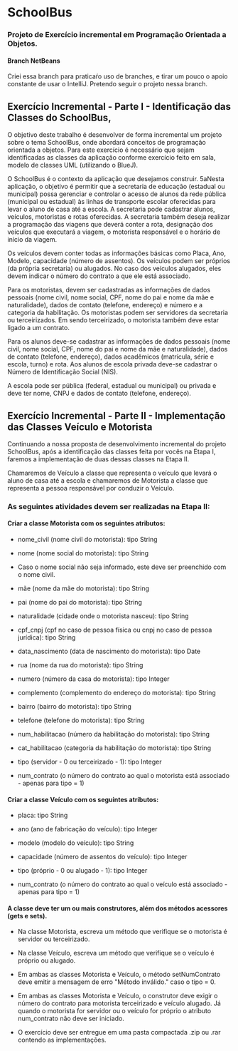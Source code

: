 # SchoolBus 
### Projeto de Exercício incremental em Programação Orientada a Objetos.

#### Branch NetBeans 
Criei essa branch para praticaŕo uso de branches, e tirar um pouco o apoio constante de usar o IntelliJ. Pretendo seguir o projeto nessa branch. 
## Exercício Incremental - Parte I - Identificação das Classes do SchoolBus,

O objetivo deste trabalho é desenvolver de forma incremental um projeto sobre o tema SchoolBus, onde abordará conceitos de programação orientada a objetos. 
Para este exercício é necessário que sejam identificadas as classes da aplicação conforme exercício feito em sala, modelo de classes UML (utilizando o BlueJ).

O SchoolBus é o contexto da aplicação que desejamos construir. 
5aNesta aplicação, o objetivo é permitir que a secretaria de educação (estadual ou municipal) possa gerenciar e controlar o acesso de alunos da rede pública (municipal ou estadual) às linhas de transporte escolar oferecidas para levar o aluno de casa até a escola. A secretaria pode cadastrar alunos, veículos, motoristas e rotas oferecidas. A secretaria também deseja realizar a programação das viagens que deverá conter a rota, designação dos veículos que executará a viagem, o motorista responsável e o horário de início da viagem.

Os veículos devem conter todas as informações básicas como Placa, Ano, Modelo, capacidade (número de assentos). Os veículos podem ser próprios (da própria secretaria) ou alugados. No caso dos veículos alugados, eles devem indicar o número do contrato a que ele está associado.

Para os motoristas, devem ser cadastradas as informações de dados pessoais (nome civil, nome social, CPF, nome do pai e nome da mãe e naturalidade), dados de contato (telefone, endereço) e número e a categoria da habilitação. Os motoristas podem ser servidores da secretaria ou terceirizados. Em sendo terceirizado, o motorista também deve estar ligado a um contrato.

Para os alunos deve-se cadastrar as informações de dados pessoais (nome civil, nome social, CPF, nome do pai e nome da mãe e naturalidade), dados de contato (telefone, endereço), dados acadêmicos (matrícula, série e escola, turno) e rota. Aos alunos de escola privada deve-se cadastrar o Número de Identificação Social (NIS).

A escola pode ser pública (federal, estadual ou municipal) ou privada e deve ter nome, CNPJ e dados de contato (telefone, endereço).

## Exercício Incremental - Parte II - Implementação das Classes Veículo e Motorista

Continuando a nossa proposta de desenvolvimento incremental do projeto SchoolBus, após a identificação das classes feita por vocês na Etapa I, faremos a implementação de duas dessas classes na Etapa II.

Chamaremos de Veículo a classe que representa o veículo que levará o aluno de casa até a escola e chamaremos de Motorista a classe que representa a pessoa responsável por conduzir o Veículo.

### As seguintes atividades devem ser realizadas na Etapa II:

#### Criar a classe Motorista com os seguintes atributos:

 - nome_civil (nome civil do motorista): tipo String

 - nome (nome social do motorista): tipo String

 - Caso o nome social não seja informado, este deve ser preenchido com o nome civil.

 - mãe (nome da mãe do motorista): tipo String

 - pai (nome do pai do motorista): tipo String

 - naturalidade (cidade onde o motorista nasceu): tipo String

 - cpf_cnpj (cpf no caso de pessoa física ou cnpj no caso de pessoa jurídica): tipo String

 - data_nascimento (data de nascimento do motorista): tipo Date

 - rua (nome da rua do motorista): tipo String

 - numero (número da casa do motorista): tipo Integer

 - complemento (complemento do endereço do motorista): tipo String

 - bairro (bairro do motorista): tipo String

 - telefone (telefone do motorista): tipo String

 - num_habilitacao (número da habilitação do motorista): tipo String

 - cat_habilitacao (categoria da habilitação do motorista): tipo String

 - tipo (servidor - 0 ou terceirizado - 1): tipo Integer

 - num_contrato (o número do contrato ao qual o motorista está associado - apenas para tipo = 1)

#### Criar a classe Veículo com os seguintes atributos:

 - placa: tipo String

 - ano (ano de fabricação do veículo): tipo Integer

 - modelo (modelo do veículo): tipo String

 - capacidade (número de assentos do veículo): tipo Integer

 - tipo (próprio - 0 ou alugado - 1): tipo Integer

 - num_contrato (o número do contrato ao qual o veículo está associado - apenas para tipo = 1)

 
#### A classe deve ter um ou mais construtores, além dos métodos acessores (gets e sets).

 - Na classe Motorista, escreva um método que verifique se o motorista é servidor ou terceirizado.

 - Na classe Veículo, escreva um método que verifique se o veículo é próprio ou alugado.

 - Em ambas as classes Motorista e Veículo, o método setNumContrato deve emitir a mensagem de erro "Método inválido." caso o tipo = 0.

 - Em ambas as classes Motorista e Veículo, o construtor deve exigir o número do contrato para motorista terceirizado e veículo alugado. Já quando o motorista for servidor ou o veículo for próprio o atributo num_contrato não deve ser iniciado.

 - O exercício deve ser entregue em uma pasta compactada .zip ou .rar contendo as implementações.
